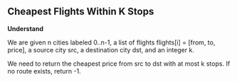## Cheapest Flights Within K Stops
**Understand**

We are given n cities labeled 0..n-1, a list of flights flights[i] = [from, to, price], a source city src, a destination city dst, and an integer k.

We need to return the cheapest price from src to dst with at most k stops. If no route exists, return -1.